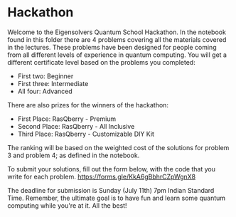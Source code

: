 
# Hackathon

Welcome to the Eigensolvers Quantum School Hackathon. In the notebook found in this folder there are 4 problems covering all the materials covered in the lectures. These problems have been designed for people coming from all different levels of experience in quantum computing. You will get a different certificate level based on the problems you completed:

- First two: Beginner
- First three: Intermediate
- All four: Advanced

There are also prizes for the winners of the hackathon:

- First Place: RasQberry - Premium
- Second Place: RasQberry - All Inclusive
- Third Place: RasQberry - Customizable DIY Kit

The ranking will be based on the weighted cost of the solutions for problem 3 and problem 4; as defined in the notebook. 

To submit your solutions, fill out the form below, with the code that you write for each problem.
https://forms.gle/KkA6gBbhrCZpWgnX8

The deadline for submission is Sunday (July 11th) 7pm Indian Standard Time. Remember, the ultimate goal is to have fun and learn some quantum computing while you're at it. All the best!
